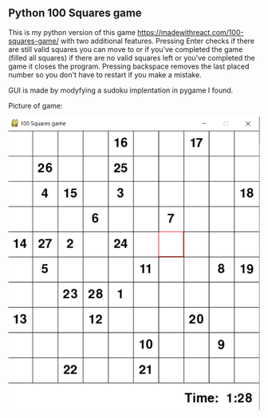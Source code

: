 ## Python 100 Squares game

This is my python version of this game https://madewithreact.com/100-squares-game/ with two additional features. 
Pressing Enter checks if there are still valid squares you can move to or if you've
completed the game (filled all squares) if there are no valid squares left or you've completed the game
it closes the program. Pressing backspace removes the last placed number so you don't have to restart
if you make a mistake. 

GUI is made by modyfying a sudoku implentation in pygame I found. 

Picture of game:

![](Game.PNG)
